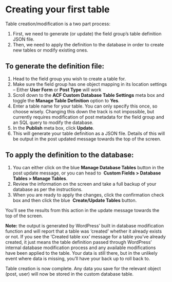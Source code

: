 # Creating your first table

Table creation/modification is a two part process:

1. First, we need to generate (or update) the field group’s table definition JSON file.
2. Then, we need to apply the definition to the database in order to create new tables or modify existing ones.

## **To generate the definition file:**

1. Head to the field group you wish to create a table for.
2. Make sure the field group has one object mapping in its location settings – Either **User Form** or **Post Type** will 
work
3. Scroll down to the **ACF Custom Database Table Settings** meta box and toggle the **Manage Table Definition** option 
to **Yes**.
4. Enter a table name for your table. You can only specify this once, so choose wisely. Changing this down the track is 
not impossible, but currently requires modification of post metadata for the field group and an SQL query to modify the 
database.
5. In the **Publish** meta box, click **Update**.
6. This will generate your table definition as a JSON file. Details of this will be output in the post updated message 
towards the top of the screen.

## **To apply the definition to the database:**

1. You can either click on the blue **Manage Database Tables** button in the post update message, or you can head to 
**Custom Fields > Database Tables > Manage Tables**.
2. Review the information on the screen and take a full backup of your database as per the instructions.
3. When you are ready to apply the changes, click the confirmation check box and then click the blue 
**Create/Update Tables** button.

You’ll see the results from this action in the update message towards the top of the screen.

**Note:** the output is generated by WordPress’ built in database modification function and will report that a table was 
‘created’ whether it already exists or not. If you see the ‘Created table xxx’ message for a table you’ve already created, 
it just means the table definition passed through WordPress’ internal database modification process and any available 
modifications have been applied to the table. Your data is still there, but in the unlikely event where data is missing, 
you’ll have your back up to roll back to.

Table creation is now complete. Any data you save for the relevant object (post, user) will now be stored in the custom 
database table.